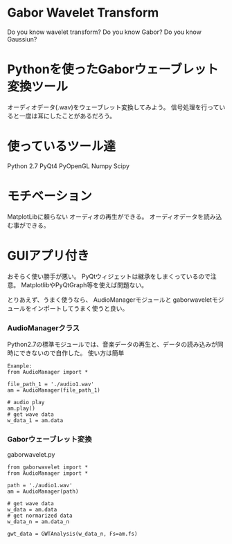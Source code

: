 
# Gabor Wavelet Transform
Do you know wavelet transform?
Do you know Gabor?
Do you know Gaussiun?

# Pythonを使ったGaborウェーブレット変換ツール
オーディオデータ(.wav)をウェーブレット変換してみよう。
信号処理を行っていると一度は耳にしたことがあるだろう。

# 使っているツール達
Python 2.7
PyQt4
PyOpenGL
Numpy
Scipy

# モチベーション
MatplotLibに頼らない
オーディオの再生ができる。
オーディオデータを読み込む事ができる。

# GUIアプリ付き
おそらく使い勝手が悪い。
PyQtウィジェットは継承をしまくっているので注意。
MatplotlibやPyQtGraph等を使えば問題ない。

とりあえず、うまく使うなら、
AudioManagerモジュールと
gaborwaveletモジュールをインポートしてうまく使うと良い。


### AudioManagerクラス
Python2.7の標準モジュールでは、音楽データの再生と、データの読み込みが同時にできないので自作した。
使い方は簡単

	Example:
	from AudioManager import *

    file_path_1 = './audio1.wav'
    am = AudioManager(file_path_1)

    # audio play
    am.play()
    # get wave data
    w_data_1 = am.data


### Gaborウェーブレット変換
gaborwavelet.py

	from gaborwavelet import *
	from AudioManager import *

	path = './audio1.wav'
	am = AudioManager(path)

	# get wave data
	w_data = am.data
	# get normarized data
	w_data_n = am.data_n

	gwt_data = GWTAnalysis(w_data_n, Fs=am.fs)






